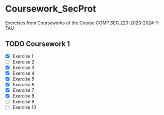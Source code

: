 # Coursework_SecProt
Exercises from Courseworks of the Course COMP.SEC.220-2023-2024-1-TAU


## TODO Coursework 1

- [x] Exercise 1
- [ ] Exercise 2
- [x] Exercise 3
- [x] Exercise 4
- [x] *Exercise 5*
- [x] *Exercise 6*
- [x] *Exercise 7*
- [x] *Exercise 8*
- [ ] Exercise 9
- [ ] Exercise 10